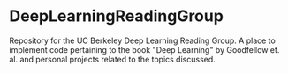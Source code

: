 # DeepLearningReadingGroup
Repository for the UC Berkeley Deep Learning Reading Group.  A place to implement code pertaining to the book "Deep Learning" by Goodfellow et. al. and personal projects related to the topics discussed. 
